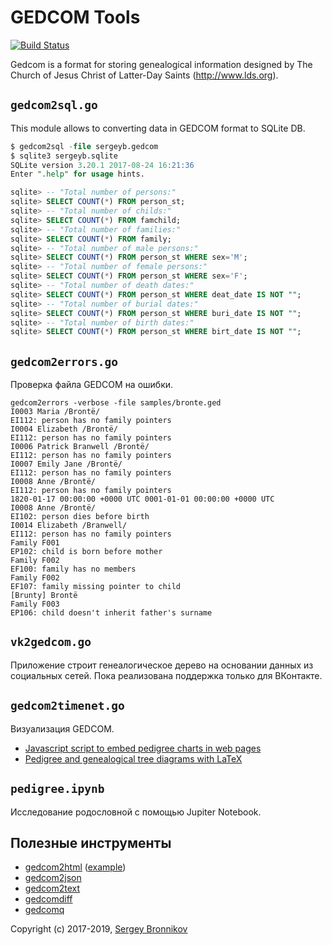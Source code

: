 # GEDCOM Tools

[![Build
Status](https://travis-ci.org/ligurio/gedcom-tools.svg?branch=master)](https://travis-ci.org/ligurio/gedcom-tools)

Gedcom is a format for storing genealogical information designed by The Church
of Jesus Christ of Latter-Day Saints (http://www.lds.org).

## `gedcom2sql.go`

This module allows to converting data in GEDCOM format to SQLite DB.

```sql
$ gedcom2sql -file sergeyb.gedcom
$ sqlite3 sergeyb.sqlite
SQLite version 3.20.1 2017-08-24 16:21:36
Enter ".help" for usage hints.

sqlite> -- "Total number of persons:"
sqlite> SELECT COUNT(*) FROM person_st;
sqlite> -- "Total number of childs:"
sqlite> SELECT COUNT(*) FROM famchild;
sqlite> -- "Total number of families:"
sqlite> SELECT COUNT(*) FROM family;
sqlite> -- "Total number of male persons:"
sqlite> SELECT COUNT(*) FROM person_st WHERE sex='M';
sqlite> -- "Total number of female persons:"
sqlite> SELECT COUNT(*) FROM person_st WHERE sex='F';
sqlite> -- "Total number of death dates:"
sqlite> SELECT COUNT(*) FROM person_st WHERE deat_date IS NOT "";
sqlite> -- "Total number of burial dates:"
sqlite> SELECT COUNT(*) FROM person_st WHERE buri_date IS NOT "";
sqlite> -- "Total number of birth dates:"
sqlite> SELECT COUNT(*) FROM person_st WHERE birt_date IS NOT "";
```

## `gedcom2errors.go`

Проверка файла GEDCOM на ошибки.

```
gedcom2errors -verbose -file samples/bronte.ged
I0003 Maria /Brontë/
EI112: person has no family pointers
I0004 Elizabeth /Brontë/
EI112: person has no family pointers
I0006 Patrick Branwell /Brontë/
EI112: person has no family pointers
I0007 Emily Jane /Brontë/
EI112: person has no family pointers
I0008 Anne /Brontë/
EI112: person has no family pointers
1820-01-17 00:00:00 +0000 UTC 0001-01-01 00:00:00 +0000 UTC
I0008 Anne /Brontë/
EI102: person dies before birth
I0014 Elizabeth /Branwell/
EI112: person has no family pointers
Family F001
EP102: child is born before mother
Family F002
EF100: family has no members
Family F002
EF107: family missing pointer to child
[Brunty] Brontë
Family F003
EP106: child doesn't inherit father's surname
```

## `vk2gedcom.go`

Приложение строит генеалогическое дерево на основании данных из социальных
сетей. Пока реализована поддержка только для ВКонтакте.

## `gedcom2timenet.go`

Визуализация GEDCOM.

* [Javascript script to embed pedigree charts in web pages](https://github.com/bencrowder/emperor)
* [Pedigree and genealogical tree diagrams with LaTeX](https://www.ctan.org/pkg/genealogytree)

## `pedigree.ipynb`

Исследование родословной с помощью Jupiter Notebook.

## Полезные инструменты

- [gedcom2html](https://godoc.org/github.com/elliotchance/gedcom/gedcom2html) ([example](https://gedcom.app/royals/places.html))
- [gedcom2json](https://godoc.org/github.com/elliotchance/gedcom/gedcom2json)
- [gedcom2text](https://godoc.org/github.com/elliotchance/gedcom/gedcom2text)
- [gedcomdiff](https://godoc.org/github.com/elliotchance/gedcom/gedcomdiff)
- [gedcomq](https://godoc.org/github.com/elliotchance/gedcom/gedcomq)

Copyright (c) 2017-2019, [Sergey Bronnikov](https://bronevichok.ru/)
